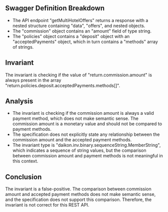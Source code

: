 ## Swagger Definition Breakdown
- The API endpoint "getMultiHotelOffers" returns a response with a nested structure containing "data", "offers", and nested objects.
- The "commission" object contains an "amount" field of type string.
- The "policies" object contains a "deposit" object with an "acceptedPayments" object, which in turn contains a "methods" array of strings.

## Invariant
The invariant is checking if the value of "return.commission.amount" is always present in the array "return.policies.deposit.acceptedPayments.methods[]".

## Analysis
- The invariant is checking if the commission amount is always a valid payment method, which does not make semantic sense. The commission amount is a monetary value and should not be compared to payment methods.
- The specification does not explicitly state any relationship between the commission amount and the accepted payment methods.
- The invariant type is "daikon.inv.binary.sequenceString.MemberString", which indicates a sequence of string values, but the comparison between commission amount and payment methods is not meaningful in this context.

## Conclusion
The invariant is a false-positive. The comparison between commission amount and accepted payment methods does not make semantic sense, and the specification does not support this comparison. Therefore, the invariant is not correct for this REST API.

